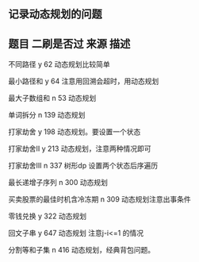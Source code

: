 ## 记录动态规划的问题

## 题目                     二刷是否过    来源   描述

  不同路径                     y          62     动态规划比较简单

  最小路径和                  y         64     注意用回溯会超时，用动态规划
  
  最大子数组和                 n          53      动态规划

  单词拆分                    n          139      动态规划       

  打家劫舍                    y           198      动态规划。要设置一个状态

  打家劫舍Ⅱ                  y           213        动态规划，注意两种情况即可

  打家劫舍Ⅲ                   n          337         树形dp 设置两个状态后序遍历

  最长递增子序列               n           300       动态规划         

  买卖股票的最佳时机含冷冻期      n            309      动态规划注意出事条件

零钱兑换                        y            322      动态规划

回文子串                        y            647        动态规划 注意j-i<=1 的情况

分割等和子集                    n            416        动态规划，经典背包问题。
